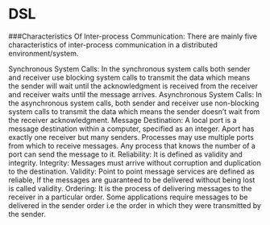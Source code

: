 # DSL

###Characteristics Of Inter-process Communication:
There are mainly five characteristics of inter-process communication in a distributed environment/system.

Synchronous System Calls:
In the synchronous system calls both sender and receiver use blocking system calls to transmit the data which means the sender will wait until the acknowledgment is received from the receiver and receiver waits until the message arrives.
Asynchronous System Calls:
In the asynchronous system calls, both sender and receiver use non-blocking system calls to transmit the data which means the sender doesn’t wait from the receiver acknowledgment.
Message Destination:
A local port is a message destination within a computer, specified as an integer. Aport has exactly one receiver but many senders. Processes may use multiple ports from which to receive messages. Any process that knows the number of a port can send the message to it.
Reliability:
It is defined as validity and integrity.
Integrity:
Messages must arrive without corruption and duplication to the destination.
Validity:
Point to point message services are defined as reliable, If the messages are guaranteed to be delivered without being lost is called validity.
Ordering:
It is the process of delivering messages to the receiver in a particular order. Some applications require messages to be delivered in the sender order i.e the order in which they were transmitted by the sender.
